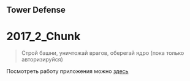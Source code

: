 ## Tower Defense
# 2017_2_Chunk

> Строй башни, уничтожай врагов, оберегай ядро
> (пока только авторизируйся)

Посмотреть работу приложения можно [здесь](https://tower-defense.herokuapp.com)
